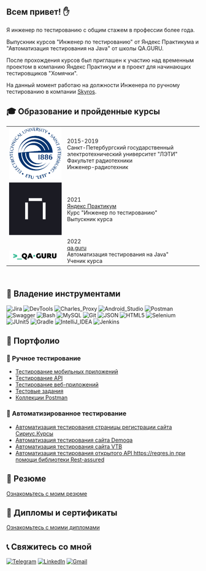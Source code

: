 ## Всем привет! :raised_hand:
Я инженер по тестированию с общим стажем в профессии более года. 

Выпускник курсов "Инженер по тестированию" от Яндекс Практикума и "Автоматизация тестирования на Java" от школы QA.GURU.

После прохождения курсов был приглашен к участию над временным проектом в компанию Яндекс Практикум и в проект для начинающих тестировщиков "Хомячки".

На данный момент работаю на должности Инженера по ручному тестированию в компании [Skyros](https://www.skyros.ru/).

## :mortar_board: Образование и пройденные курсы 
<table width="100%" border='0'>
   <tr> 
    <td width="30%" valign="bottom"><img src="images/leti.png"></td><td valign="middle">2015-2019</br>Санкт-Петербургский государственный электротехнический университет "ЛЭТИ"</br>Факультет радиотехники</br>Инженер-радиотехник</td></tr>
    <tr><td width="30%" valign="bottom"><img src="images/practicum.jpg"></td><td valign="middle">2021</br><a target="_blank" href="https://practicum.yandex.ru">Яндекс Практикум</a></br>Курс "Инженер по тестированию"</br>Выпускник курса</td>
    <tr><td width="30%" valign="bottom"><img src="images/qaGuru.png"></td><td valign="middle">2022</br><a target="_blank" href="https://qa.guru">qa.guru</a></br>Автоматизация тестирования на Java"</br>Ученик курса</td></tr>
   </tr>
  </table>
  </br>

## :hammer: Владение инструментами
![Jira](https://img.shields.io/badge/-Jira-090909?style=for-the-badge&logo=jira&logoColor=136be1)
![DevTools](https://img.shields.io/badge/DevTools-090909?style=for-the-badge&logo=googlechrome&logoColor=f4f4f4)
![Charles_Proxy](https://img.shields.io/badge/Charles_Proxy-090909?style=for-the-badge&logo=torproject&logoColor=7E4798)
![Android_Studio](https://img.shields.io/badge/Android_Studio-090909?style=for-the-badge&logo=androidstudio&logoColor=3ad07d)
![Postman](https://img.shields.io/badge/Postman-090909?style=for-the-badge&logo=postman&logoColor=f76935)
![Swagger](https://img.shields.io/badge/Swagger-090909?style=for-the-badge&logo=swagger&logoColor=7ede2b)
![Bash](https://img.shields.io/badge/Bash-090909?style=for-the-badge&logo=gnubash&logoColor=4EAA25)
![MySQL](https://img.shields.io/badge/MySQL-090909?style=for-the-badge&logo=mysql&logoColor=4479A1)
![Git](https://img.shields.io/badge/Git-090909?style=for-the-badge&logo=Git&logoColor=F05032)
![JSON](https://img.shields.io/badge/JSON-090909?style=for-the-badge&logo=json&logoColor=004027)
![HTML5](https://img.shields.io/badge/HTML5-090909?style=for-the-badge&logo=html5&logoColor=E34F26)
![Selenium](https://img.shields.io/badge/Selenium-090909?style=for-the-badge&logo=Selenium&logoColor=43B02A)
![JUnit5](https://img.shields.io/badge/JUnit5-090909?style=for-the-badge&logo=JUnit5&logoColor=25A162)
![Gradle](https://img.shields.io/badge/Gradle-090909?style=for-the-badge&logo=Gradle&logoColor=02303A)
![IntelliJ_IDEA](https://img.shields.io/badge/IntelliJ_IDEA-090909?style=for-the-badge&logo=IntelliJIDEA&logoColor=AA00FF)
![Jenkins](https://img.shields.io/badge/Jenkins-090909?style=for-the-badge&logo=Jenkins&logoColor=D24939)

## :file_folder: Портфолио
### :muscle: Ручное тестирование
- [Тестирование мобильных приложений](https://drive.google.com/drive/folders/1H8Om6aSdTo5T5f5hAfJUg4XK1omQZ_1J?usp=share_link)
- [Тестирование API](https://drive.google.com/drive/folders/1QOgL7fXqKegV5_eRKrypP90jUMyDYkfE?usp=sharing)
- [Тестирование веб-приложений](https://drive.google.com/drive/folders/1fOVLNa5aMbenrqD1koJovRxVtcX4oOY4?usp=sharing)
- [Тестовые задания](https://drive.google.com/drive/folders/1am9HqbmAT0fwynOB2E7n4M-DkEquMAoN?usp=sharing)
- [Коллекции Postman](https://github.com/AnatolySlabodenyuk/Postman)

### :electric_plug: Автоматизированное тестирование
- [Автоматизация тестирования страницы регистрации сайта Сириус.Курсы](https://github.com/AnatolySlabodenyuk/SiriusTests)
- [Автоматизация тестирования сайта Demoqa](https://github.com/AnatolySlabodenyuk/QA_GURU_PO_Update)
- [Автоматизация тестирования сайта VTB](https://github.com/AnatolySlabodenyuk/VTB_tests)
- [Автоматизация тестирования открытого API https://reqres.in при помощи библиотеки Rest-assured](https://github.com/AnatolySlabodenyuk/API_Tests)


## :scroll: Резюме
[Ознакомьтесь с моим резюме](https://drive.google.com/file/d/13_u_USGnPs2H_khqUl3CvJByXxbtYnOh/view?usp=share_link)

## :paperclip: Дипломы и сертификаты
[Ознакомьтесь с моими дипломами](https://drive.google.com/drive/folders/1tolsLAciOOLgaTcQG_PcSQKflvYhuol_?usp=share_link)

## :telephone_receiver: Свяжитесь со мной
[![Telegram](https://img.shields.io/badge/Telegram-090909?style=for-the-badge&logo=telegram&logoColor=8cc4d7)](https://t.me/Slabodenyuk_Anatoly)
[![LinkedIn](https://img.shields.io/badge/Linkedin-090909?style=for-the-badge&logo=linkedin&logoColor=0073b1)](https://www.linkedin.com/in/anatolyslabodenyuk)
[![Gmail](https://img.shields.io/badge/Gmail-090909?style=for-the-badge&logo=gmail&logoColor=EA4335)](mailto:slabodenyukanatoly@gmail.com?subject=Предложение%20по%20работе)
